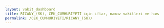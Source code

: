 ```yaml
---
layout: vakit_dashboard
title: RICANY_(SK), CEK_CUMHURIYETI için iftar, namaz vakitleri ve hava durumu - ilçe/eyalet seç
permalink: /CEK_CUMHURIYETI/RICANY_(SK)/
---
```


<script type="text/javascript">
  var GLOBAL_COUNTRY = 'CEK_CUMHURIYETI';
  var GLOBAL_CITY = 'RICANY_(SK)';
  var GLOBAL_STATE = '';
  var lat = 72;
  var lon = 21;
</script>
